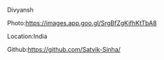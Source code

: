 Divyansh

Photo:https://images.app.goo.gl/SrgBfZgKifhKtTbA8

Location:India

Github:https://github.com/Satvik-Sinha/
